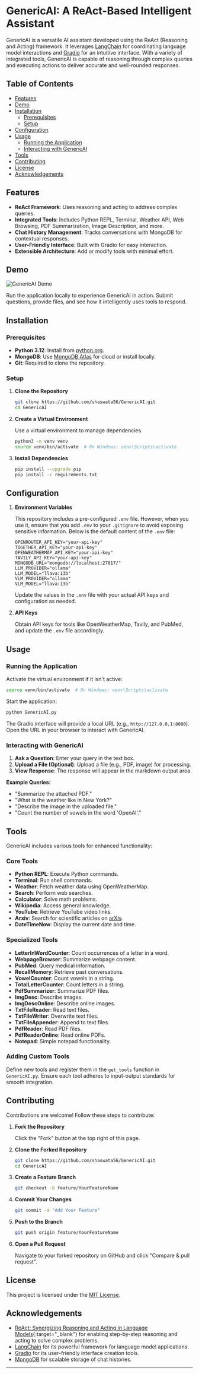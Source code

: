 # GenericAI: A ReAct-Based Intelligent Assistant

GenericAI is a versatile AI assistant developed using the ReAct (Reasoning and Acting) framework. It leverages [LangChain](https://langchain.com/) for coordinating language model interactions and [Gradio](https://gradio.app/) for an intuitive interface. With a variety of integrated tools, GenericAI is capable of reasoning through complex queries and executing actions to deliver accurate and well-rounded responses.

## Table of Contents

- [Features](#features)
- [Demo](#demo)
- [Installation](#installation)
  - [Prerequisites](#prerequisites)
  - [Setup](#setup)
- [Configuration](#configuration)
- [Usage](#usage)
  - [Running the Application](#running-the-application)
  - [Interacting with GenericAI](#interacting-with-genericai)
- [Tools](#tools)
- [Contributing](#contributing)
- [License](#license)
- [Acknowledgements](#acknowledgements)

## Features

- **ReAct Framework**: Uses reasoning and acting to address complex queries.
- **Integrated Tools**: Includes Python REPL, Terminal, Weather API, Web Browsing, PDF Summarization, Image Description, and more.
- **Chat History Management**: Tracks conversations with MongoDB for contextual responses.
- **User-Friendly Interface**: Built with Gradio for easy interaction.
- **Extensible Architecture**: Add or modify tools with minimal effort.

## Demo

![GenericAI Demo](assets/demo.png) <!-- Replace with a demo GIF or screenshot -->

Run the application locally to experience GenericAI in action. Submit questions, provide files, and see how it intelligently uses tools to respond.

## Installation

### Prerequisites

- **Python 3.12**: Install from [python.org](https://www.python.org/downloads/).
- **MongoDB**: Use [MongoDB Atlas](https://www.mongodb.com/cloud/atlas) for cloud or install locally.
- **Git**: Required to clone the repository.

### Setup

1. **Clone the Repository**

   ```bash
   git clone https://github.com/shaswata56/GenericAI.git
   cd GenericAI
   ```

2. **Create a Virtual Environment**

   Use a virtual environment to manage dependencies.

   ```bash
   python3 -m venv venv
   source venv/bin/activate  # On Windows: venv\Scripts\activate
   ```

3. **Install Dependencies**

   ```bash
   pip install --upgrade pip
   pip install -r requirements.txt
   ```

## Configuration

1. **Environment Variables**

   This repository includes a pre-configured `.env` file. However, when you use it, ensure that you add `.env` to your `.gitignore` to avoid exposing sensitive information. Below is the default content of the `.env` file:

   ```env
   OPENROUTER_API_KEY="your-api-key"
   TOGETHER_API_KEY="your-api-key"
   OPENWEATHERMAP_API_KEY="your-api-key"
   TAVILY_API_KEY="your-api-key"
   MONGODB_URL="mongodb://localhost:27017/"
   LLM_PROVIDER="ollama"
   LLM_MODEL="llava:13b"
   VLM_PROVIDER="ollama"
   VLM_MODEL="llava:13b"
   ```

   Update the values in the `.env` file with your actual API keys and configuration as needed.

2. **API Keys**

   Obtain API keys for tools like OpenWeatherMap, Tavily, and PubMed, and update the `.env` file accordingly.

## Usage

### Running the Application

Activate the virtual environment if it isn't active:

```bash
source venv/bin/activate  # On Windows: venv\Scripts\activate
```

Start the application:

```bash
python GenericAI.py
```

The Gradio interface will provide a local URL (e.g., `http://127.0.0.1:8080`). Open the URL in your browser to interact with GenericAI.

### Interacting with GenericAI

1. **Ask a Question**: Enter your query in the text box.
2. **Upload a File (Optional)**: Upload a file (e.g., PDF, image) for processing.
3. **View Response**: The response will appear in the markdown output area.

**Example Queries:**

- "Summarize the attached PDF."
- "What is the weather like in New York?"
- "Describe the image in the uploaded file."
- "Count the number of vowels in the word 'OpenAI'."

## Tools

GenericAI includes various tools for enhanced functionality:

### Core Tools

- **Python REPL**: Execute Python commands.
- **Terminal**: Run shell commands.
- **Weather**: Fetch weather data using OpenWeatherMap.
- **Search**: Perform web searches.
- **Calculator**: Solve math problems.
- **Wikipedia**: Access general knowledge.
- **YouTube**: Retrieve YouTube video links.
- **Arxiv**: Search for scientific articles on [arXiv](https://arxiv.org/).
- **DateTimeNow**: Display the current date and time.

### Specialized Tools

- **LetterInWordCounter**: Count occurrences of a letter in a word.
- **WebpageBrowser**: Summarize webpage content.
- **PubMed**: Query medical information.
- **RecallMemory**: Retrieve past conversations.
- **VowelCounter**: Count vowels in a string.
- **TotalLetterCounter**: Count letters in a string.
- **PdfSummarizer**: Summarize PDF files.
- **ImgDesc**: Describe images.
- **ImgDescOnline**: Describe online images.
- **TxtFileReader**: Read text files.
- **TxtFileWriter**: Overwrite text files.
- **TxtFileAppender**: Append to text files.
- **PdfReader**: Read PDF files.
- **PdfReaderOnline**: Read online PDFs.
- **Notepad**: Simple notepad functionality.

### Adding Custom Tools

Define new tools and register them in the `get_tools` function in `GenericAI.py`. Ensure each tool adheres to input-output standards for smooth integration.

## Contributing

Contributions are welcome! Follow these steps to contribute:

1. **Fork the Repository**

   Click the "Fork" button at the top right of this page.

2. **Clone the Forked Repository**

   ```bash
   git clone https://github.com/shaswata56/GenericAI.git
   cd GenericAI
   ```

3. **Create a Feature Branch**

   ```bash
   git checkout -b feature/YourFeatureName
   ```

4. **Commit Your Changes**

   ```bash
   git commit -m "Add Your Feature"
   ```

5. **Push to the Branch**

   ```bash
   git push origin feature/YourFeatureName
   ```

6. **Open a Pull Request**

   Navigate to your forked repository on GitHub and click "Compare & pull request".

## License

This project is licensed under the [MIT License](LICENSE).

## Acknowledgements

- [ReAct: Synergizing Reasoning and Acting in Language Models](https://react-lm.github.io/){:target="_blank"} for enabling step-by-step reasoning and acting to solve complex problems.
- [LangChain](https://langchain.com/) for its powerful framework for language model applications.
- [Gradio](https://gradio.app/) for its user-friendly interface creation tools.
- [MongoDB](https://www.mongodb.com/) for scalable storage of chat histories.

---

